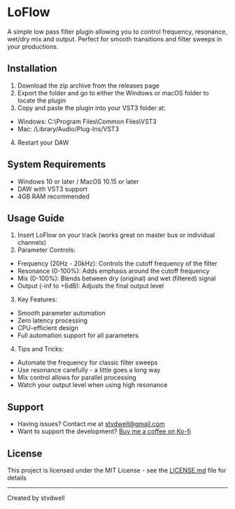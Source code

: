 # LoFlow

A simple low pass filter plugin allowing you to control frequency, resonance, wet/dry mix and output. Perfect for smooth transitions and filter sweeps in your productions.

## Installation

1. Download the zip archive from the releases page
2. Export the folder and go to either the Windows or macOS folder to locate the plugin
3. Copy and paste the plugin into your VST3 folder at:
  - Windows: C:\Program Files\Common Files\VST3
  - Mac: /Library/Audio/Plug-Ins/VST3
4. Restart your DAW

## System Requirements

- Windows 10 or later / MacOS 10.15 or later
- DAW with VST3 support
- 4GB RAM recommended

## Usage Guide

1. Insert LoFlow on your track (works great on master bus or individual channels)
2. Parameter Controls:
  - Frequency (20Hz - 20kHz): Controls the cutoff frequency of the filter
  - Resonance (0-100%): Adds emphasis around the cutoff frequency
  - Mix (0-100%): Blends between dry (original) and wet (filtered) signal
  - Output (-inf to +6dB): Adjusts the final output level

3. Key Features:
  - Smooth parameter automation
  - Zero latency processing
  - CPU-efficient design
  - Full automation support for all parameters

4. Tips and Tricks:
  - Automate the frequency for classic filter sweeps
  - Use resonance carefully - a little goes a long way
  - Mix control allows for parallel processing
  - Watch your output level when using high resonance

## Support

- Having issues? Contact me at stvdwell@gmail.com
- Want to support the development? [Buy me a coffee on Ko-fi](https://ko-fi.com/stvdwell)

## License

This project is licensed under the MIT License - see the [LICENSE.md](LICENSE.md) file for details

---
Created by stvdwell
